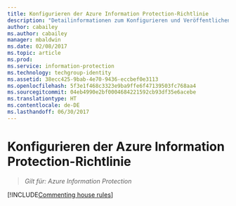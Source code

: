 ```yaml
---
title: Konfigurieren der Azure Information Protection-Richtlinie
description: "Detailinformationen zum Konfigurieren und Veröffentlichen der Azure Information Protection-Richtlinie."
author: cabailey
ms.author: cabailey
manager: mbaldwin
ms.date: 02/08/2017
ms.topic: article
ms.prod: 
ms.service: information-protection
ms.technology: techgroup-identity
ms.assetid: 38ecc425-9bab-4e70-9436-eccbef0e3113
ms.openlocfilehash: 5f3e1f468c3323e9ba9ffe6f47139503fc768aa4
ms.sourcegitcommit: 04eb4990e2bf0004684221592cb93df35e6acebe
ms.translationtype: HT
ms.contentlocale: de-DE
ms.lasthandoff: 06/30/2017
---
```

# <a name="configuring-the-azure-information-protection-policy"></a>Konfigurieren der Azure Information Protection-Richtlinie 

>*Gilt für: Azure Information Protection*

[!INCLUDE[Commenting house rules](../includes/houserules.md)]
